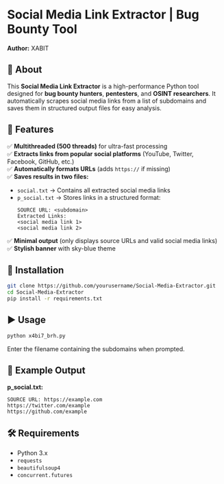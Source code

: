 # Social Media Link Extractor | Bug Bounty Tool  

**Author:** XABIT  

## 📌 About  
This **Social Media Link Extractor** is a high-performance Python tool designed for **bug bounty hunters**, **pentesters**, and **OSINT researchers**. It automatically scrapes social media links from a list of subdomains and saves them in structured output files for easy analysis.  

## 🚀 Features  
✅ **Multithreaded (500 threads)** for ultra-fast processing  
✅ **Extracts links from popular social platforms** (YouTube, Twitter, Facebook, GitHub, etc.)  
✅ **Automatically formats URLs** (adds `https://` if missing)  
✅ **Saves results in two files:**  
   - `social.txt` → Contains all extracted social media links  
   - `p_social.txt` → Stores links in a structured format:  
     ```
     SOURCE URL: <subdomain>
     Extracted Links:
     <social media link 1>
     <social media link 2>
     ```  
✅ **Minimal output** (only displays source URLs and valid social media links)  
✅ **Stylish banner** with sky-blue theme  

## 🔧 Installation  
```bash
git clone https://github.com/yourusername/Social-Media-Extractor.git
cd Social-Media-Extractor
pip install -r requirements.txt
```

## ▶️ Usage  
```bash
python x4bi7_brh.py
```
Enter the filename containing the subdomains when prompted.

## 📂 Example Output  
**p_social.txt:**  
```
SOURCE URL: https://example.com
https://twitter.com/example
https://github.com/example
```

## 🛠 Requirements  
- Python 3.x  
- `requests`  
- `beautifulsoup4`  
- `concurrent.futures`  
